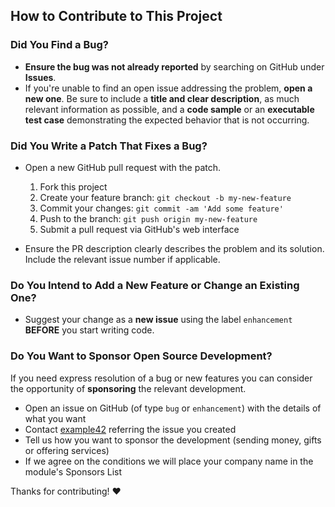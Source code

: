 ## How to Contribute to This Project

### Did You Find a Bug?

-   **Ensure the bug was not already reported** by searching on GitHub under **Issues**.
-   If you're unable to find an open issue addressing the problem, **open a new one**. Be sure to include a **title and clear description**, as much relevant information as possible, and a **code sample** or an **executable test case** demonstrating the expected behavior that is not occurring.

### Did You Write a Patch That Fixes a Bug?

-   Open a new GitHub pull request with the patch.
    1.  Fork this project
    2.  Create your feature branch: `git checkout -b my-new-feature`
    3.  Commit your changes: `git commit -am 'Add some feature'`
    4.  Push to the branch: `git push origin my-new-feature`
    5.  Submit a pull request via GitHub's web interface

-   Ensure the PR description clearly describes the problem and its solution. Include the relevant issue number if applicable.

### Do You Intend to Add a New Feature or Change an Existing One?

-   Suggest your change as a **new issue** using the label `enhancement` **BEFORE** you start writing code.

### Do You Want to Sponsor Open Source Development?

If you need express resolution of a bug or new features you can consider the opportunity of **sponsoring** the relevant development.

-   Open an issue on GitHub (of type `bug` or `enhancement`) with the details of what you want 
-   Contact [example42](https://www.example42.com/) referring the issue you created
-   Tell us how you want to sponsor the development (sending money, gifts or offering services)
-   If we agree on the conditions we will place your company name in the module's Sponsors List

Thanks for contributing! :heart:
